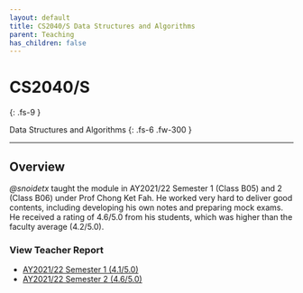 ```yaml
---
layout: default
title: CS2040/S Data Structures and Algorithms
parent: Teaching
has_children: false
---
```


# CS2040/S
{: .fs-9 }

Data Structures and Algorithms
{: .fs-6 .fw-300 }

---

## Overview

*@snoidetx* taught the module in AY2021/22 Semester 1 (Class B05) and 2 (Class B06) under Prof Chong Ket Fah. He worked very hard to deliver good contents, including developing his own notes and preparing mock exams. He received a rating of 4.6/5.0 from his students, which was higher than the faculty average (4.2/5.0).

### View Teacher Report
* [AY2021/22 Semester 1 (4.1/5.0)](../pdf/cs2040s-teacher-report-ay202122sem1.pdf)
* [AY2021/22 Semester 2 (4.6/5.0)](../pdf/cs2040-teacher-report-ay202122sem2.pdf)